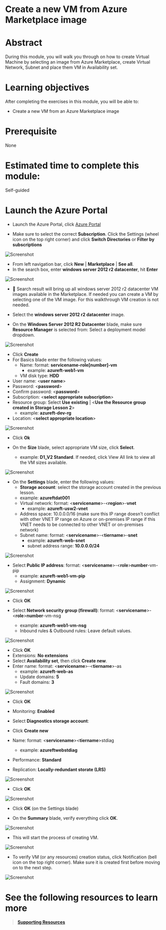 # Create a new VM from Azure Marketplace image 

# Abstract

During this module, you will walk you through on how to create Virtual Machine by selecting an image from Azure Marketplace, create Virtual Network, Subnet and place them VM in Availability set.

# Learning objectives
After completing the exercises in this module, you will be able to:
* Create a new VM from an Azure Marketplace image

# Prerequisite 
None

# Estimated time to complete this module:
Self-guided

# Launch the Azure Portal
* Launch the Azure Portal, click [Azure Portal](http://www.azure.portal.com)

* Make sure to select the correct **Subscription**. Click the Settings (wheel icon on the top right corner) and click **Switch Directories** or **Filter by subscriptions**

![Screenshot](images/Compute-L3-1.png)

* From left navigation bar, click **New** | **Marketplace** | **See all**.
* In the search box, enter **windows server 2012 r2 datacenter**, hit **Enter**

![Screenshot](images/Compute-L3-2.png)

* :memo: Search result will bring up all windows server 2012 r2 datacenter VM images available in the Marketplace. If needed you can create a VM by selecting one of the VM image. For this walkthrough VM creation is not needed.

* Select the **windows server 2012 r2 datacenter** image. 
* On the **Windows Server 2012 R2 Datacenter** blade, make sure **Resource Manager** is selected from: Select a deployment model dropdown.

![Screenshot](images/Compute-L3-3.png)

* Click **Create**
* For Basics blade enter the following values:
  * Name: format: **servicename-role[number]-vm**
    * example: **azureft-web1-vm**
  * VM disk type: **HDD**
* User name: <**user name**>
* Password: <**password**>
* Confirm password: <**password**>
* Subscription: <**select appropriate subscription**>
* Resource group: Select **Use existing** | <**Use the Resource group created in Storage Lesson 2**>
  * example: **azureft-dev-rg**
* Location: <**select appropriate location**>

![Screenshot](images/Compute-L3-4.png)

* Click **Ok**

* On the **Size** blade, select appropriate VM size, click **Select**.
  * example: **D1_V2 Standard**. If needed, click View All link to view all the VM sizes available.

 ![Screenshot](images/Compute-L3-5.png)

* On the **Settings** blade, enter the following values:
  * **Storage account**: select the storage account created in the previous lesson.
  * example: **azureftdat001**
  * Virtual network: format: <**servicename**>-<**region**>-**vnet**
    * example: **azureft-usw2-vnet** 
  * Address space: 10.0.0.0/16 (make sure this IP range doesn’t conflict with other VNET IP range on Azure or on-premises IP range if this VNET needs to be connected to other VNET or on-premises network)
  * Subnet name: format: <**servicename**>-<**tiername**>-**snet**
    * example: **azureft-web-snet**
    * subnet address range: **10.0.0.0/24**

![Screenshot](images/Compute-L3-6.png)

* Select **Public IP address**: format: <**servicename**>-<**role**>**number**-vm-pip
    * example: **azureft-web1-vm-pip**
    * Assignment: **Dynamic**

![Screenshot](images/Compute-L3-7.png)

* Click **OK**

*  Select **Network security group (firewall)**: format: <**servicename**>-<**role**>**number**-vm-nsg
    * example: **azureft-web1-vm-nsg**
    * Inbound rules & Outbound rules: Leave default values.

![Screenshot](images/Compute-L3-8.png)

* Click **OK**
* Extensions: **No extensions**
* Select **Availability set**, then click **Create new**.
* Enter name: format: <**servicename**>-<**tiername**>-as
    * example: **azureft-web-as**
    * Update domains: **5**
    * Fault domains: **3**

![Screenshot](images/Compute-L3-9.png)
    
* Click **OK**

* Monitoring: **Enabled**
* Select **Diagnostics storage account**:
* Click **Create new**
* Name: format: <**servicename**><**tiername**>stdiag
    * example: **azureftwebstdiag**
* Performance: **Standard**
* Replication: **Locally-redundant storate (LRS)**

![Screenshot](images/Compute-L3-10.png)

* Click **OK**

![Screenshot](images/Compute-L3-11.png)

* Click **OK** (on the Settings blade)

* On the **Summary** blade, verify everything click **OK**.

![Screenshot](images/Compute-L3-12.png)

* This will start the process of creating VM.

![Screenshot](images/Compute-L3-13.png)

* To verify VM (or any resources) creation status, click Notification (bell icon on the top right corner). Make sure it is created first before moving on to the next step.

![Screenshot](images/Compute-L3-14.png)

# See the following resources to learn more
>[**Supporting Resources**](https://github.com/Azure/onboarding-guidance/blob/master/SupportingResources/SR-Compute.md)


